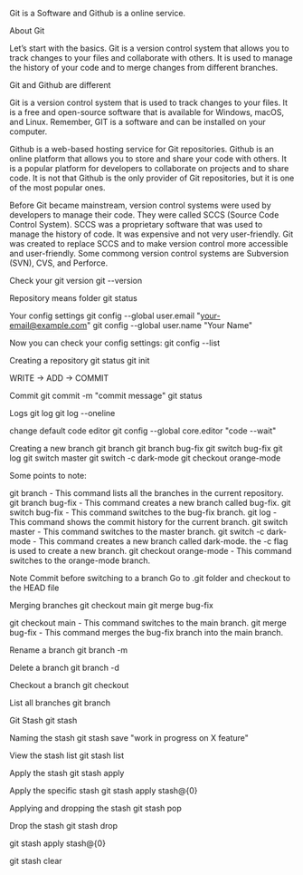 Git is a Software and Github is a online service.

About Git  

Let’s start with the basics. Git is a version control system that allows you to track changes to your files and collaborate with others. It is used to manage the history of your code and to merge changes from different branches.

 Git and Github are different 


Git is a version control system that is used to track changes to your files. It is a free and open-source software that is available for Windows, macOS, and Linux. Remember, GIT is a software and can be installed on your computer.

Github is a web-based hosting service for Git repositories. Github is an online platform that allows you to store and share your code with others. It is a popular platform for developers to collaborate on projects and to share code. It is not that Github is the only provider of Git repositories, but it is one of the most popular ones.


Before Git became mainstream, version control systems were used by developers to manage their code. They were called SCCS (Source Code Control System). SCCS was a proprietary software that was used to manage the history of code. It was expensive and not very user-friendly. Git was created to replace SCCS and to make version control more accessible and user-friendly. Some commong version control systems are Subversion (SVN), CVS, and Perforce.

Check your git version
git --version


 Repository means folder 
git status

Your config settings
git config --global user.email "your-email@example.com"
git config --global user.name "Your Name"

 Now you can check your config settings: 
git config --list

 Creating a repository 
git status
git init


WRITE -> ADD -> COMMIT 


 Commit 
git commit -m "commit message"
git status


 Logs
git log
git log --oneline 


change default code editor 
git config --global core.editor "code --wait"


Creating a new branch
git branch
git branch bug-fix
git switch bug-fix
git log
git switch master
git switch -c dark-mode
git checkout orange-mode

Some points to note:

git branch - This command lists all the branches in the current repository.
git branch bug-fix - This command creates a new branch called bug-fix.
git switch bug-fix - This command switches to the bug-fix branch.
git log - This command shows the commit history for the current branch.
git switch master - This command switches to the master branch.
git switch -c dark-mode - This command creates a new branch called dark-mode. the -c flag is used to create a new branch.
git checkout orange-mode - This command switches to the orange-mode branch.


Note
Commit before switching to a branch
Go to .git folder and checkout to the HEAD file


Merging branches 
git checkout main
git merge bug-fix


git checkout main - This command switches to the main branch.
git merge bug-fix - This command merges the bug-fix branch into the main branch.



 Rename a branch 
git branch -m <old-branch-name> <new-branch-name>


 Delete a branch 
git branch -d <branch-name>

Checkout a branch
git checkout <branch-name>

List all branches
git branch

Git Stash
git stash


Naming the stash 
git stash save "work in progress on X feature"

View the stash list
git stash list

Apply the stash
git stash apply

Apply the specific stash
git stash apply stash@{0}


 Applying and dropping the stash
git stash pop

Drop the stash
git stash drop


<!-- Applying stash to a specific branch -->
git stash apply stash@{0} <branch-name>

<!-- Clearing the stash -->
git stash clear
